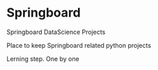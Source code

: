 # Springboard
Springboard DataScience Projects


Place to keep Springboard related python projects

Lerning step. One by one
